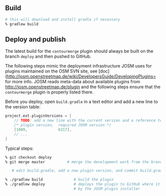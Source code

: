 ## Build

```bash
# this will download and install gradle if necessary 
% gradlew build
```

## Deploy and publish

The latest build for the `contourmerge` plugin should always be built on the branch `deploy`
and then pushed to GitHub. 

The following steps mimic the deployment infrastructure JOSM uses for plugins maintained
on the OSM SVN site, see [doc](http://josm.openstreetmap.de/wiki/DevelopersGuide/DevelopingPlugins=
for more info. JOSM reads meta-data about available plugins from http://josm.openstreetmap.de/plugin
and the following steps ensure that the `contourmerge` plugin is properly listed there.


Before you deploy, open `build.gradle` in a text editor and add a new line to the version table:

```groovy
project.ext.pluginVersions = [
    // TODO: add a new line with the current version and a reference to the compatible JOSM version
    /* plugin version,  required JOSM version */
    [1009,              6317],
    // ...
]
```

Typical steps:

```bash
% git checkout deploy
% git merge master          # merge the development work from the branch 'master'

   # edit build.gradle, add a new plugin version, and commit build.gradle

% ./gradlew build              # build the plugin
% ./gradlew deploy             # deploys the plugin to GitHub where it is picked up
                               # by the JOSM plugin installer
```
